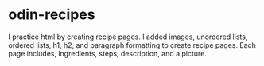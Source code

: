 # odin-recipes
I practice html by creating recipe pages. I added images, unordered lists, ordered lists, h1, h2, and paragraph formatting to create recipe pages. Each page includes, ingredients, steps, description, and a picture.